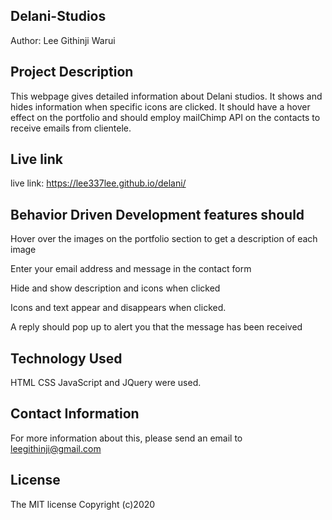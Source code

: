 ## Delani-Studios
Author: Lee Githinji Warui

## Project Description
This webpage gives detailed information about Delani studios. It shows and hides information when specific icons are clicked. It should have a hover effect on the portfolio and should employ mailChimp API on the contacts to receive emails from clientele.

## Live link
live link: https://lee337lee.github.io/delani/

## Behavior Driven Development features should
Hover over the images on the portfolio section to get a description of each image

Enter your email address and message in the contact form

Hide and show description and icons when clicked

Icons and text appear and disappears when clicked.

A reply should pop up to alert you that the message has been received

## Technology Used
HTML CSS JavaScript and JQuery were used.

## Contact Information
For more information about this, please send an email to leegithinji@gmail.com

## License
The MIT license Copyright (c)2020
